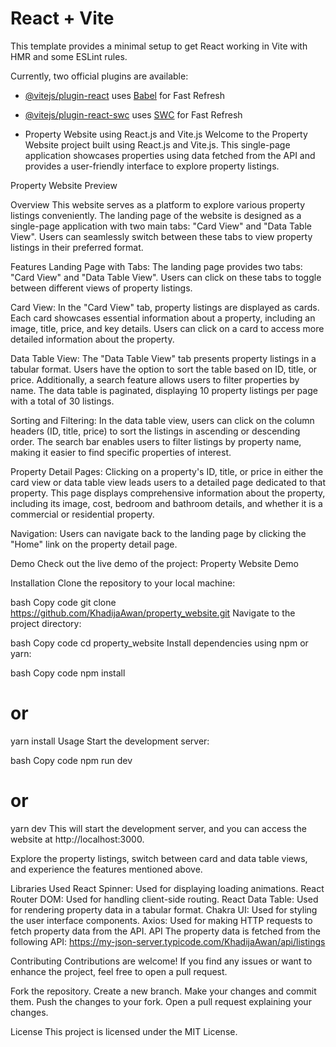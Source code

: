 # React + Vite

This template provides a minimal setup to get React working in Vite with HMR and some ESLint rules.

Currently, two official plugins are available:

- [@vitejs/plugin-react](https://github.com/vitejs/vite-plugin-react/blob/main/packages/plugin-react/README.md) uses [Babel](https://babeljs.io/) for Fast Refresh
- [@vitejs/plugin-react-swc](https://github.com/vitejs/vite-plugin-react-swc) uses [SWC](https://swc.rs/) for Fast Refresh

- Property Website using React.js and Vite.js
Welcome to the Property Website project built using React.js and Vite.js. This single-page application showcases properties using data fetched from the API and provides a user-friendly interface to explore property listings.

Property Website Preview

Overview
This website serves as a platform to explore various property listings conveniently. The landing page of the website is designed as a single-page application with two main tabs: "Card View" and "Data Table View". Users can seamlessly switch between these tabs to view property listings in their preferred format.

Features
Landing Page with Tabs: The landing page provides two tabs: "Card View" and "Data Table View". Users can click on these tabs to toggle between different views of property listings.

Card View: In the "Card View" tab, property listings are displayed as cards. Each card showcases essential information about a property, including an image, title, price, and key details. Users can click on a card to access more detailed information about the property.

Data Table View: The "Data Table View" tab presents property listings in a tabular format. Users have the option to sort the table based on ID, title, or price. Additionally, a search feature allows users to filter properties by name. The data table is paginated, displaying 10 property listings per page with a total of 30 listings.

Sorting and Filtering: In the data table view, users can click on the column headers (ID, title, price) to sort the listings in ascending or descending order. The search bar enables users to filter listings by property name, making it easier to find specific properties of interest.

Property Detail Pages: Clicking on a property's ID, title, or price in either the card view or data table view leads users to a detailed page dedicated to that property. This page displays comprehensive information about the property, including its image, cost, bedroom and bathroom details, and whether it is a commercial or residential property.

Navigation: Users can navigate back to the landing page by clicking the "Home" link on the property detail page.

Demo
Check out the live demo of the project: Property Website Demo

Installation
Clone the repository to your local machine:

bash
Copy code
git clone https://github.com/KhadijaAwan/property_website.git
Navigate to the project directory:

bash
Copy code
cd property_website
Install dependencies using npm or yarn:

bash
Copy code
npm install
# or
yarn install
Usage
Start the development server:

bash
Copy code
npm run dev
# or
yarn dev
This will start the development server, and you can access the website at http://localhost:3000.

Explore the property listings, switch between card and data table views, and experience the features mentioned above.

Libraries Used
React Spinner: Used for displaying loading animations.
React Router DOM: Used for handling client-side routing.
React Data Table: Used for rendering property data in a tabular format.
Chakra UI: Used for styling the user interface components.
Axios: Used for making HTTP requests to fetch property data from the API.
API
The property data is fetched from the following API: https://my-json-server.typicode.com/KhadijaAwan/api/listings

Contributing
Contributions are welcome! If you find any issues or want to enhance the project, feel free to open a pull request.

Fork the repository.
Create a new branch.
Make your changes and commit them.
Push the changes to your fork.
Open a pull request explaining your changes.

License
This project is licensed under the MIT License.

